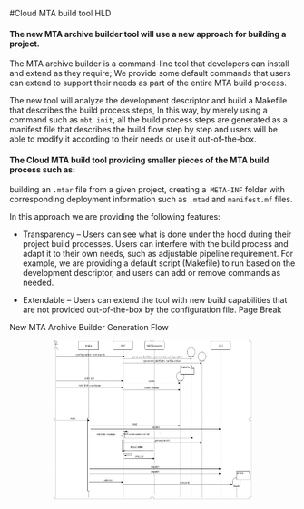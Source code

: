 #Cloud MTA build tool HLD

 
#### The new MTA archive builder tool will use a new approach for building a project. 

 
The MTA archive builder is a command-line tool that developers can install and extend as they require; 
We provide some default commands that users can extend to support their needs as part of the entire MTA build process. 

The new tool will analyze the development descriptor and build a Makefile that describes the build process steps,
In this way, by merely using a command such as `mbt init`, all the build process steps are generated as a manifest 
file that describes the build flow step by step and users will be able to modify it according to their needs or use it out-of-the-box. 

 
#### The Cloud MTA build tool providing smaller pieces of the MTA build process such as:  

building an `.mtar` file from a given project, creating a` META-INF` folder with corresponding deployment information such as `.mtad` and `manifest.mf` files. 

In this approach we are providing the following features: 

-  Transparency – Users can see what is done under the hood during their project build processes. Users can interfere with the build process and adapt it to their own needs, such as adjustable pipeline requirement. For example, we are providing a default script (Makefile) to run based on the development descriptor, and users can add or remove commands as needed. 


- Extendable – Users can extend the tool with new build capabilities that are not provided out-of-the-box by the configuration file.
Page Break
 

New MTA Archive Builder Generation Flow 

 

 
<p align="center"><img width="350" height="281" src="mbtflow.png" alt="Flow"></p>
 

 

 
